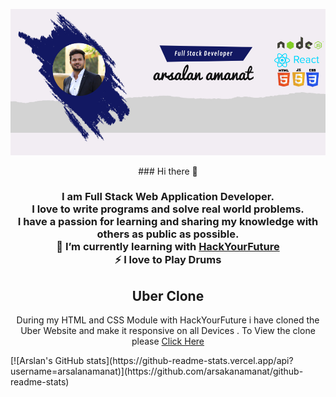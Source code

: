 
![Header](https://github.com/arsalanamanat/arsalanamanat/blob/6a01527bf36d589be15e60faf4f5948621284804/readME_header.jpg)


 <div align="center"> 
### Hi there 👋

<h3 style="position: 0px auto">I am Full Stack Web Application Developer.<br> I love to write programs and solve real world problems. <br>I have a passion for learning and sharing my knowledge with others as public as possible. <br>🌱 I’m currently learning with <a href="https://github.com/orgs/HackYourFuture/dashboard">HackYourFuture</a><br>⚡ I love to Play Drums</h3>

<h2> Uber Clone </h2>
<p> During my HTML and CSS Module with HackYourFuture i have cloned the Uber Website and make it responsive on all Devices . To View the clone please
  <a href="https://arsalanamanat.github.io/Uber_clone/">Click Here</a>
  
  </div>
[![Arslan's GitHub stats](https://github-readme-stats.vercel.app/api?username=arsalanamanat)](https://github.com/arsakanamanat/github-readme-stats)

<!--
**arsalanamanat/arsalanamanat** is a ✨ _special_ ✨ repository because its `README.md` (this file) appears on your GitHub profile.

Here are some ideas to get you started:

- 🔭 I’m currently working on ...
- 🌱 I’m currently learning ...
- 👯 I’m looking to collaborate on ...
- 🤔 I’m looking for help with ...
- 💬 Ask me about ...
- 📫 How to reach me: ...
- 😄 Pronouns: ...
- ⚡ Fun fact: ...
-->
